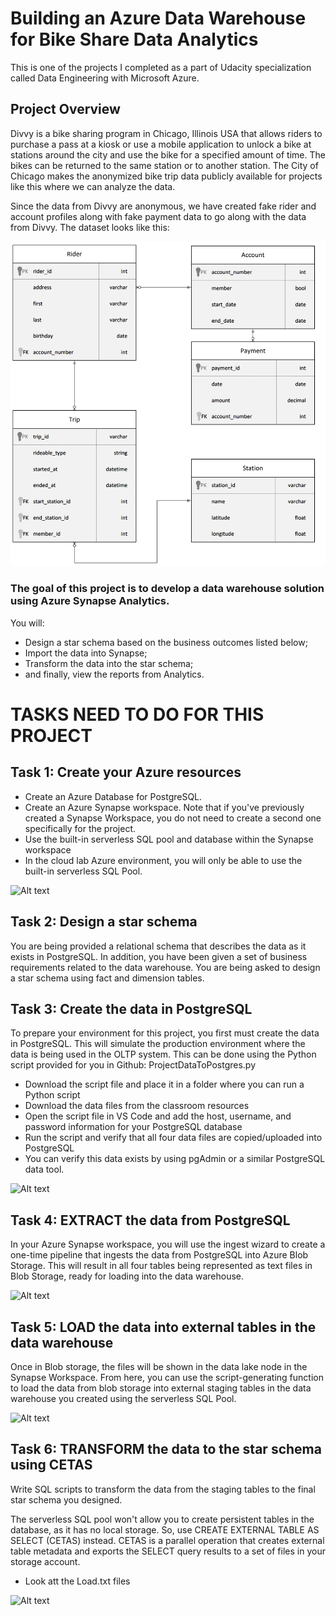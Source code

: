 # Building an Azure Data Warehouse for Bike Share Data Analytics

This is one of the projects I completed as a part of Udacity specialization called Data Engineering with Microsoft Azure.

## Project Overview
Divvy is a bike sharing program in Chicago, Illinois USA that allows riders to purchase a pass at a kiosk or use a mobile application to unlock a bike at stations around the city and use the bike for a specified amount of time. The bikes can be returned to the same station or to another station. The City of Chicago makes the anonymized bike trip data publicly available for projects like this where we can analyze the data.

Since the data from Divvy are anonymous, we have created fake rider and account profiles along with fake payment data to go along with the data from Divvy. The dataset looks like this:

![Getting Started](data-model.png)

### The goal of this project is to develop a data warehouse solution using Azure Synapse Analytics. 

You will:

- Design a star schema based on the business outcomes listed below;
- Import the data into Synapse;
- Transform the data into the star schema;
- and finally, view the reports from Analytics.

# TASKS NEED TO DO FOR THIS PROJECT

## Task 1: Create your Azure resources

- Create an Azure Database for PostgreSQL.
- Create an Azure Synapse workspace. Note that if you've previously created a Synapse Workspace, you do not need to create a second one specifically for the project.
- Use the built-in serverless SQL pool and database within the Synapse workspace
- In the cloud lab Azure environment, you will only be able to use the built-in serverless SQL Pool.

![Alt text](https://file%2B.vscode-resource.vscode-cdn.net/Users/nevenkalukic/Azure_kurs/Project_Bike_Share/Screenshots/Task_1_Create_your_Azure_resources.png?version%3D1695291670829)

## Task 2: Design a star schema

You are being provided a relational schema that describes the data as it exists in PostgreSQL. In addition, you have been given a set of business requirements related to the data warehouse. You are being asked to design a star schema using fact and dimension tables.


## Task 3: Create the data in PostgreSQL

To prepare your environment for this project, you first must create the data in PostgreSQL. This will simulate the production environment where the data is being used in the OLTP system. This can be done using the Python script provided for you in Github: ProjectDataToPostgres.py

- Download the script file and place it in a folder where you can run a Python script
- Download the data files from the classroom resources
- Open the script file in VS Code and add the host, username, and password information for your PostgreSQL database
- Run the script and verify that all four data files are copied/uploaded into PostgreSQL
- You can verify this data exists by using pgAdmin or a similar PostgreSQL data tool.

![Alt text](https://file%2B.vscode-resource.vscode-cdn.net/Users/nevenkalukic/Azure_kurs/Project_Bike_Share/Screenshots/Task_3_Create%20_the_data_in_PostgreSQL.png?version%3D1695291607966)

## Task 4: EXTRACT the data from PostgreSQL

In your Azure Synapse workspace, you will use the ingest wizard to create a one-time pipeline that ingests the data from PostgreSQL into Azure Blob Storage. This will result in all four tables being represented as text files in Blob Storage, ready for loading into the data warehouse.

![Alt text](https://file%2B.vscode-resource.vscode-cdn.net/Users/nevenkalukic/Azure_kurs/Project_Bike_Share/Screenshots/Task_4_EXTRACT_the_data_from_PostgreSQL.png?version%3D1695291561066)

## Task 5: LOAD the data into external tables in the data warehouse

Once in Blob storage, the files will be shown in the data lake node in the Synapse Workspace. From here, you can use the script-generating function to load the data from blob storage into external staging tables in the data warehouse you created using the serverless SQL Pool.

![Alt text](https://file%2B.vscode-resource.vscode-cdn.net/Users/nevenkalukic/Azure_kurs/Project_Bike_Share/Screenshots/Task_5_LOAD_the_data_into_external_tables_in_the_data_warehouse.png?version%3D1695291458580)

## Task 6: TRANSFORM the data to the star schema using CETAS

Write SQL scripts to transform the data from the staging tables to the final star schema you designed.

The serverless SQL pool won't allow you to create persistent tables in the database, as it has no local storage. So, use CREATE EXTERNAL TABLE AS SELECT (CETAS) instead. CETAS is a parallel operation that creates external table metadata and exports the SELECT query results to a set of files in your storage account.

- Look att the Load.txt files


![Alt text](https://file%2B.vscode-resource.vscode-cdn.net/Users/nevenkalukic/Azure_kurs/Project_Bike_Share/Screenshots/Task_6_TRANSFORM_the_data_to_the_star_schema_using_CETAS.png?version%3D1695291267226)